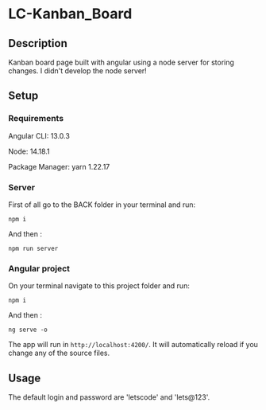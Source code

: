 # LC-Kanban_Board

## Description  

Kanban board page built with angular using a node server for storing changes. I didn't develop the node server!



## Setup
### Requirements
  Angular CLI: 13.0.3
  
  Node: 14.18.1
  
  Package Manager: yarn 1.22.17
  
### Server

  First of all go to the BACK folder in your terminal and run:
  
  ```
  npm i
  ```
  And then :
  ```
  npm run server
  ```

### Angular project
  On your terminal navigate to this project folder and run: 
  ```
  npm i
  ```
  And then :
  ```
  ng serve -o
  ```
  The app will run in `http://localhost:4200/`. It will automatically reload if you change any of the source files.
  
## Usage

The default login and password are 'letscode' and 'lets@123'. 
